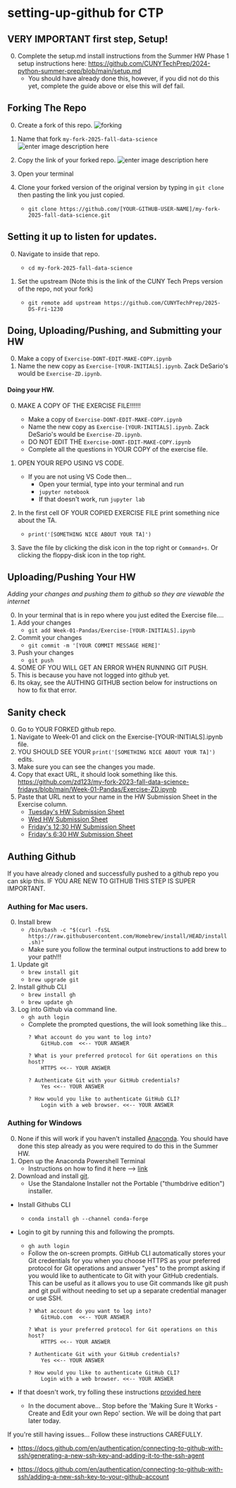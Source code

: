 # setting-up-github for CTP

## VERY IMPORTANT first step, Setup! 
0. Complete the setup.md install instructions from the Summer HW Phase 1 setup instructions here:  https://github.com/CUNYTechPrep/2024-python-summer-prep/blob/main/setup.md
	* You should have already done this, however, if you did not do this yet, complete the guide above or else this will def fail. 


## Forking The Repo
0. Create a fork of this repo. ![forking](https://raw.githubusercontent.com/zd123/images-for-class/main/forking-image-instructions/01-fork-button.png)

0. Name that fork `my-fork-2025-fall-data-science` ![enter image description here](https://github.com/zd123/images-for-class/blob/main/forking-image-instructions/02-naming-fork.png?raw=true)
	
0. Copy the link of your forked repo.  ![enter image description here](https://github.com/zd123/images-for-class/blob/main/forking-image-instructions/03-getting-fork-link.png?raw=true)

0. Open your terminal

0. Clone your forked version of the original version by typing in `git clone` then pasting the link you just copied. 
	* `git clone https://github.com/[YOUR-GITHUB-USER-NAME]/my-fork-2025-fall-data-science.git`

## Setting it up to listen for updates. 

0. Navigate to inside that repo. 
	* `cd my-fork-2025-fall-data-science`

0. Set the upstream (Note this is the link of the CUNY Tech Preps version of the repo, not your fork)
	* `git remote add upstream https://github.com/CUNYTechPrep/2025-DS-Fri-1230`

## Doing, Uploading/Pushing, and Submitting your HW

0. Make a copy of `Exercise-DONT-EDIT-MAKE-COPY.ipynb`
0. Name the new copy as `Exercise-[YOUR-INITIALS].ipynb`. Zack DeSario's would be `Exercise-ZD.ipynb`.


#### Doing your HW. 
0. MAKE A COPY OF THE EXERCISE FILE!!!!!!  
	* Make a copy of `Exercise-DONT-EDIT-MAKE-COPY.ipynb`
	* Name the new copy as `Exercise-[YOUR-INITIALS].ipynb`. Zack DeSario's would be `Exercise-ZD.ipynb`.
	* DO NOT EDIT THE `Exercise-DONT-EDIT-MAKE-COPY.ipynb`
	* Complete all the questions in YOUR COPY of the exercise file.

0. OPEN YOUR REPO USING VS CODE.
	* If you are not using VS Code then... 
		* Open your termial, type into your terminal and run
		* `jupyter notebook`
		* If that doesn't work, run `jupyter lab`

0. In the first cell OF YOUR COPIED EXERCISE FILE print something nice about the TA. 
	* `print('[SOMETHING NICE ABOUT YOUR TA]')`

0. Save the file by clicking the disk icon in the top right or `Command+s`. Or clicking the floppy-disk icon in the top right. 


## Uploading/Pushing Your HW
*Adding your changes and pushing them to github so they are viewable the internet*

0. In your terminal that is in repo where you just edited the Exercise file....
0. Add your changes 
	* `git add Week-01-Pandas/Exercise-[YOUR-INITIALS].ipynb`
0. Commit your changes
	* `git commit -m '[YOUR COMMIT MESSAGE HERE]'`
0. Push your changes
	* `git push`
0. SOME OF YOU WILL GET AN ERROR WHEN RUNNING GIT PUSH. 
0. This is because you have not logged into github yet. 
0. Its okay, see the AUTHING GITHUB section below for instructions on how to fix that error.

## Sanity check
0. Go to YOUR FORKED github repo. 
0. Navigate to Week-01 and click on the Exercise-[YOUR-INITIALS].ipynb file.
0. YOU SHOULD SEE YOUR `print('[SOMETHING NICE ABOUT YOUR TA]')` edits.
0. Make sure you can see the changes you made. 
0. Copy that exact URL, it should look something like this. https://github.com/zd123/my-fork-2023-fall-data-science-fridays/blob/main/Week-01-Pandas/Exercise-ZD.ipynb 
0. Paste that URL next to your name in the HW Submission Sheet in the Exercise column. 
	* [Tuesday's HW Submission Sheet](https://docs.google.com/spreadsheets/d/150MVMGhClrJ7NFAoukEvbZoujM3a_-7v9r9q4QihiAc/edit?gid=0#gid=0)
	* [Wed HW Submission Sheet](https://docs.google.com/spreadsheets/d/1h3TcC5mDSPhOuRIHJnq5qr-MHsEXfVdDxgx9s1YHWRM/edit?usp=sharing)
	* [Friday's 12:30 HW Submission Sheet](https://docs.google.com/spreadsheets/d/1jws-NeM5Ww4m903Xa8Vgdzcqi1LO3r_zXNQkNxeBk34/edit?usp=sharing)
	* [Friday's 6:30 HW Submission Sheet](https://docs.google.com/spreadsheets/d/1mIpyT3I08v-uU--gOqb0dVLy95jtnchKMAsAWXf_mus/edit?usp=sharing)


## Authing Github
If you have already cloned and successfully pushed to a github repo you can skip this.  IF YOU ARE NEW TO GITHUB THIS STEP IS SUPER IMPORTANT. 

### Authing for Mac users. 
0. Install brew 
	* `/bin/bash -c "$(curl -fsSL https://raw.githubusercontent.com/Homebrew/install/HEAD/install.sh)"`
	* Make sure you follow the terminal output instructions to add brew to your path!!!
0. Update git
	* `brew install git`
	* `brew upgrade git`
0. Install github CLI
	* `brew install gh`
	* `brew update gh`
0. Log into Github via command line. 
	* `gh auth login`
	* Complete the prompted questions, the will look something like this...
		```
		? What account do you want to log into? 
			GitHub.com  <<-- YOUR ANSWER

		? What is your preferred protocol for Git operations on this host? 
			HTTPS <<-- YOUR ANSWER

		? Authenticate Git with your GitHub credentials? 
			Yes <<-- YOUR ANSWER

		? How would you like to authenticate GitHub CLI? 
			Login with a web browser. <<-- YOUR ANSWER
		```

### Authing for Windows

0. None if this will work if you haven't installed [Anaconda](https://www.anaconda.com/download). You should have done this step already as you were required to do this in the Summer HW.
0. Open up the Anaconda Powershell Terminal
	* Instructions on how to find it here --> [link](https://saturncloud.io/blog/how-to-access-anaconda-command-prompt-in-windows-10-64bit/#method-1-through-the-start-menu)
0. Download and install [git](https://git-scm.com/download/win).
	* Use the Standalone Installer not the Portable ("thumbdrive edition") installer. 
* Install Githubs CLI 
	* `conda install gh --channel conda-forge`
* Login to git by running this and following the prompts. 
	* `gh auth login`
	* Follow the on-screen prompts. GitHub CLI automatically stores your Git credentials for you when you choose HTTPS as your preferred protocol for Git operations and answer "yes" to the prompt asking if you would like to authenticate to Git with your GitHub credentials. This can be useful as it allows you to use Git commands like git push and git pull without needing to set up a separate credential manager or use SSH.
		```
		? What account do you want to log into? 
			GitHub.com  <<-- YOUR ANSWER

		? What is your preferred protocol for Git operations on this host? 
			HTTPS <<-- YOUR ANSWER

		? Authenticate Git with your GitHub credentials? 
			Yes <<-- YOUR ANSWER

		? How would you like to authenticate GitHub CLI? 
			Login with a web browser. <<-- YOUR ANSWER
		```

* If that doesn't work, try folling these instructions [provided here](https://github.com/CUNYTechPrep/2024-python-summer-prep/blob/main/setup-part-2-github.md) 
	* In the document above... Stop before the 'Making Sure It Works - Create and Edit your own Repo' section.  We will be doing that part later today. 


If you're still having issues... Follow these instructions CAREFULLY.
* https://docs.github.com/en/authentication/connecting-to-github-with-ssh/generating-a-new-ssh-key-and-adding-it-to-the-ssh-agent

* https://docs.github.com/en/authentication/connecting-to-github-with-ssh/adding-a-new-ssh-key-to-your-github-account

